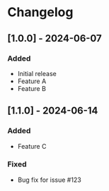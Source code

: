 # Changelog

## [1.0.0] - 2024-06-07
### Added
- Initial release
- Feature A
- Feature B

## [1.1.0] - 2024-06-14
### Added
- Feature C

### Fixed
- Bug fix for issue #123